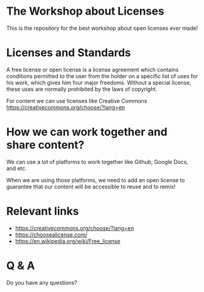 # The Workshop about Licenses
This is the repository for the best workshop about open licenses ever made!

# Licenses and Standards
A free license or open license is a license agreement which contains conditions permitted to the user from the holder on a specific list of uses for his work, which gives him four major freedoms.
Without a special license, these uses are normally prohibited by the laws of copyright. 

For content we can use licenses like Creative Commons
https://creativecommons.org/choose/?lang=en

# How we can work together and share content?
We can use a lot of platforms to work together like Github, Google Docs, and etc.

When we are using those platforms, we need to add an open license to guarantee that our content will be accessible to reuse and to remix!

# Relevant links

- https://creativecommons.org/choose/?lang=en
- https://choosealicense.com/
- https://en.wikipedia.org/wiki/Free_license

# Q & A
Do you have any questions?
